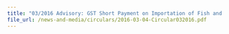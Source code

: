 ```yaml
---
title: "03/2016 Advisory: GST Short Payment on Importation of Fish and Other Marine Products through Jurong and Senoko Fishery Ports"
file_url: /news-and-media/circulars/2016-03-04-Circular032016.pdf
---
```

